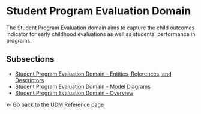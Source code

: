 # Student Program Evaluation Domain

The Student Program Evaluation domain aims to capture the child outcomes
indicator for early childhood evaluations as well as students' performance in
programs.

## Subsections

* [Student Program Evaluation Domain - Entities, References, and
  Descriptors](./entities-references-and-descriptors.md)
* [Student Program Evaluation Domain - Model
  Diagrams](./model-diagrams.md)
* [Student Program Evaluation Domain - Overview](./overview.md)

← [Go back to the UDM Reference page](../readme.md)
